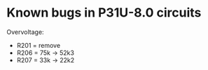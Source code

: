 Known bugs in P31U-8.0 circuits
===============================

Overvoltage:
- R201 = remove
- R206 = 75k -> 52k3
- R207 = 33k -> 22k2

